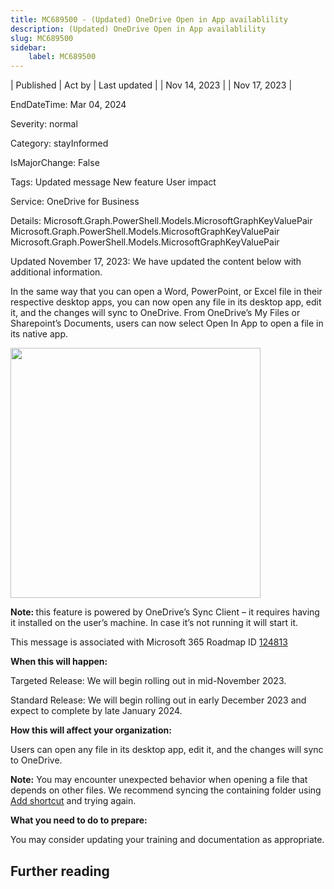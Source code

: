 ```yaml
---
title: MC689500 - (Updated) OneDrive Open in App availablility
description: (Updated) OneDrive Open in App availablility
slug: MC689500
sidebar:
    label: MC689500
---
```



| Published | Act by | Last updated |
| Nov 14, 2023 |  | Nov 17, 2023 |

EndDateTime: Mar 04, 2024

Severity: normal

Category: stayInformed

IsMajorChange: False

Tags: Updated message New feature User impact

Service: OneDrive for Business

Details: Microsoft.Graph.PowerShell.Models.MicrosoftGraphKeyValuePair Microsoft.Graph.PowerShell.Models.MicrosoftGraphKeyValuePair Microsoft.Graph.PowerShell.Models.MicrosoftGraphKeyValuePair

<p style="">Updated November 17, 2023: We have updated the content below with additional information.</p><p style="">In the same way that you can open a Word, PowerPoint, or Excel file in their respective desktop apps, you can now open any file in its desktop app, edit it, and the changes will sync to OneDrive. From OneDrive’s My Files or Sharepoint’s Documents, users can now select Open In App to open a file in its native app.</p><p style=""><img src="https://img-prod-cms-rt-microsoft-com.akamaized.net/cms/api/am/imageFileData/RW1eTpF?ver=a806" style="width: 400px;"></p><p style=""><b>Note: </b>this feature is powered by OneDrive’s Sync Client – it requires having it installed on the user’s machine. In case it’s not running it will start it.&nbsp;</p><p style="">This message is associated with Microsoft 365 Roadmap ID <a href="https://www.microsoft.com/microsoft-365/roadmap?rtc=1%26filters=&amp;searchterms=124813" target="_blank">124813</a><br></p>

<p><b>When this will happen:</b></p><p>Targeted Release: We will begin rolling out in mid-November 2023.</p><p>Standard Release: We will begin rolling out in early December 2023 and expect to complete by late January 2024.</p>

<p><b>How this will affect your organization:</b><br></p>

<p>Users can open any file in its desktop app, edit it, and the changes will sync to OneDrive.</p><p><b>Note:</b>&nbsp;You may encounter unexpected behavior when opening a file that depends on other files. We recommend syncing the containing folder using <a href="https://prod.support.services.microsoft.com/en-us/office/add-shortcuts-to-shared-folders-in-onedrive-for-work-or-school-d66b1347-99b7-4470-9360-ffc048d35a33?preview=true" target="_blank">Add shortcut</a> and trying again.</p>
<p><b>What you need to do to prepare:</b><br></p>
<p>You may consider updating your training and documentation as appropriate.</p>

## Further reading
